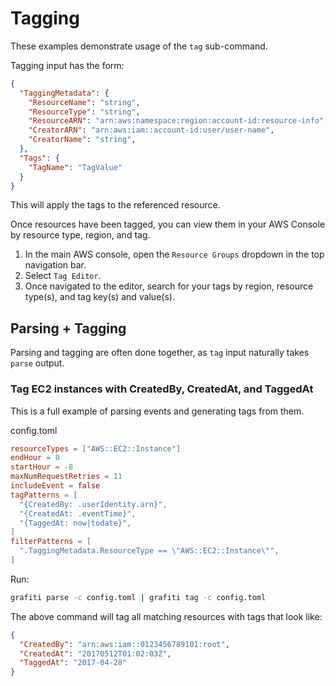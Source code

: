 # Tagging

These examples demonstrate usage of the `tag` sub-command.

Tagging input has the form:

```json
{
  "TaggingMetadata": {
    "ResourceName": "string",
    "ResourceType": "string",
    "ResourceARN": "arn:aws:namespace:region:account-id:resource-info",
    "CreatorARN": "arn:aws:iam::account-id:user/user-name",
    "CreatorName": "string",
  },
  "Tags": {
	"TagName": "TagValue"
  }
}
```
This will apply the tags to the referenced resource.

Once resources have been tagged, you can view them in your AWS Console by resource type, region, and tag.
1. In the main AWS console, open the `Resource Groups` dropdown in the top navigation bar.
2. Select `Tag Editor`.
3. Once navigated to the editor, search for your tags by region, resource type(s), and tag key(s) and value(s).

## Parsing + Tagging

Parsing and tagging are often done together, as `tag` input naturally takes `parse` output.

### Tag EC2 instances with CreatedBy, CreatedAt, and TaggedAt

This is a full example of parsing events and generating tags from them.

config.toml
```toml
resourceTypes = ["AWS::EC2::Instance"]
endHour = 0
startHour = -8
maxNumRequestRetries = 11
includeEvent = false
tagPatterns = [
  "{CreatedBy: .userIdentity.arn}",
  "{CreatedAt: .eventTime}",
  "{TaggedAt: now|todate}",
]
filterPatterns = [
  ".TaggingMetadata.ResourceType == \"AWS::EC2::Instance\"",
]
```

Run:
```sh
grafiti parse -c config.toml | grafiti tag -c config.toml
```

The above command will tag all matching resources with tags that look like:

```json
{
  "CreatedBy": "arn:aws:iam::0123456789101:root",
  "CreatedAt": "20170512T01:02:03Z",
  "TaggedAt": "2017-04-28"
}
```
